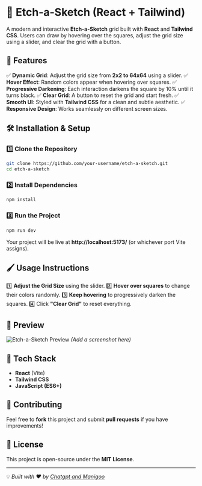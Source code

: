 # 🎨 Etch-a-Sketch (React + Tailwind)

A modern and interactive **Etch-a-Sketch** grid built with **React** and **Tailwind CSS**. Users can draw by hovering over the squares, adjust the grid size using a slider, and clear the grid with a button.

## 🚀 Features

✅ **Dynamic Grid**: Adjust the grid size from **2x2 to 64x64** using a slider.
✅ **Hover Effect**: Random colors appear when hovering over squares.
✅ **Progressive Darkening**: Each interaction darkens the square by 10% until it turns black.
✅ **Clear Grid**: A button to reset the grid and start fresh.
✅ **Smooth UI**: Styled with **Tailwind CSS** for a clean and subtle aesthetic.
✅ **Responsive Design**: Works seamlessly on different screen sizes.

## 🛠️ Installation & Setup

### 1️⃣ Clone the Repository
```bash
git clone https://github.com/your-username/etch-a-sketch.git
cd etch-a-sketch
```

### 2️⃣ Install Dependencies
```bash
npm install
```

### 3️⃣ Run the Project
```bash
npm run dev
```

Your project will be live at **http://localhost:5173/** (or whichever port Vite assigns).

## 🖌️ Usage Instructions

1️⃣ **Adjust the Grid Size** using the slider.
2️⃣ **Hover over squares** to change their colors randomly.
3️⃣ **Keep hovering** to progressively darken the squares.
4️⃣ Click **"Clear Grid"** to reset everything.

## 📸 Preview

![Etch-a-Sketch Preview](./screenshot.png) *(Add a screenshot here)*

## 🎨 Tech Stack

- **React** (Vite)
- **Tailwind CSS**
- **JavaScript (ES6+)**

## 🤝 Contributing
Feel free to **fork** this project and submit **pull requests** if you have improvements!

## 📝 License
This project is open-source under the **MIT License**.

---

💡 *Built with ❤️ by [Chatgpt and Manigoo](https://github.com/Manigoo)*

